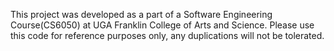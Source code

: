 This project was developed as a part of a Software Engineering Course(CS6050) at UGA Franklin College of Arts and Science.
Please use this code for reference purposes only, any duplications will not be tolerated.
